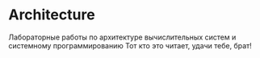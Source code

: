 # Architecture
Лабораторные работы по архитектуре вычислительных систем и системному программированию
Тот кто это читает, удачи тебе, брат!
